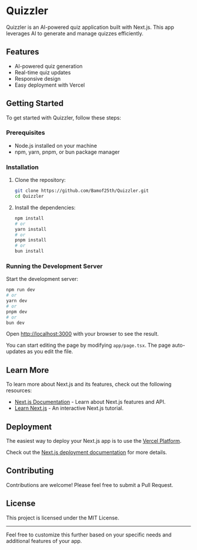 # Quizzler

Quizzler is an AI-powered quiz application built with Next.js. This app leverages AI to generate and manage quizzes efficiently.

## Features

- AI-powered quiz generation
- Real-time quiz updates
- Responsive design
- Easy deployment with Vercel

## Getting Started

To get started with Quizzler, follow these steps:

### Prerequisites

- Node.js installed on your machine
- npm, yarn, pnpm, or bun package manager

### Installation

1. Clone the repository:

   ```bash
   git clone https://github.com/Bamof25th/Quizzler.git
   cd Quizzler
   ```

2. Install the dependencies:

   ```bash
   npm install
   # or
   yarn install
   # or
   pnpm install
   # or
   bun install
   ```

### Running the Development Server

Start the development server:

```bash
npm run dev
# or
yarn dev
# or
pnpm dev
# or
bun dev
```

Open [http://localhost:3000](http://localhost:3000) with your browser to see the result.

You can start editing the page by modifying `app/page.tsx`. The page auto-updates as you edit the file.

## Learn More

To learn more about Next.js and its features, check out the following resources:

- [Next.js Documentation](https://nextjs.org/docs) - Learn about Next.js features and API.
- [Learn Next.js](https://nextjs.org/learn) - An interactive Next.js tutorial.

## Deployment

The easiest way to deploy your Next.js app is to use the [Vercel Platform](https://vercel.com/new?utm_medium=default-template&filter=next.js&utm_source=create-next-app&utm_campaign=create-next-app).

Check out the [Next.js deployment documentation](https://nextjs.org/docs/app/building-your-application/deploying) for more details.

## Contributing

Contributions are welcome! Please feel free to submit a Pull Request.

## License

This project is licensed under the MIT License.

---

Feel free to customize this further based on your specific needs and additional features of your app.
